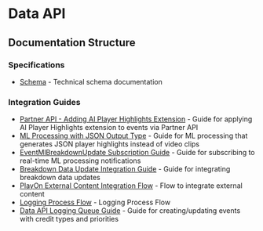 # Data API

## Documentation Structure

### Specifications
- [Schema](specifications/pixellot-dataapi-statstics-schema.md) - Technical schema documentation

### Integration Guides
- [Partner API - Adding AI Player Highlights Extension](guides/partner-api-ml-extensions-guide.md) - Guide for applying AI Player Highlights extension to events via Partner API
- [ML Processing with JSON Output Type](guides/ml-processing-json-output-guide.md) - Guide for ML processing that generates JSON player highlights instead of video clips
- [EventMlBreakdownUpdate Subscription Guide](guides/ml-breakdown-subscription-guide.md) - Guide for subscribing to real-time ML processing notifications
- [Breakdown Data Update Integration Guide](guides/breakdown-data-update-integration-guide.md) - Guide for integrating breakdown data updates
- [PlayOn External Content Integration Flow](guides/playon-external-content-integration-flow.md) - Flow to integrate external content
- [Logging Process Flow](guides/logging-process-flow.md) - Logging Process Flow
- [Data API Logging Queue Guide](guides/data-api-logging-queue-guide.md) - Guide for creating/updating events with credit types and priorities





